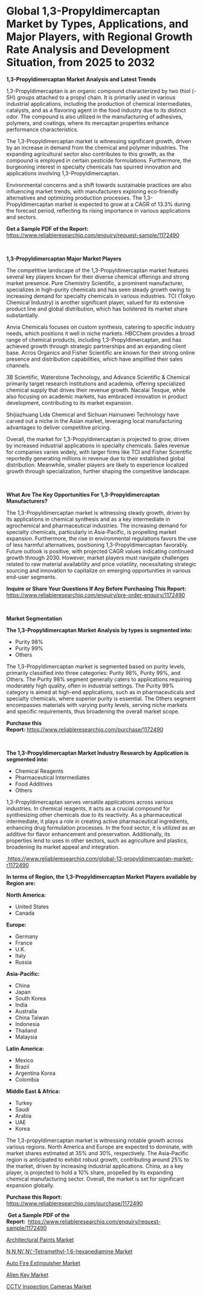 <p><h1>Global 1,3-Propyldimercaptan Market by Types, Applications, and Major Players, with Regional Growth Rate Analysis and Development Situation, from 2025 to 2032</h1></p><p><strong>1,3-Propyldimercaptan Market Analysis and Latest Trends</strong></p>
<p><p>1,3-Propyldimercaptan is an organic compound characterized by two thiol (-SH) groups attached to a propyl chain. It is primarily used in various industrial applications, including the production of chemical intermediates, catalysts, and as a flavoring agent in the food industry due to its distinct odor. The compound is also utilized in the manufacturing of adhesives, polymers, and coatings, where its mercaptan properties enhance performance characteristics.</p><p>The 1,3-Propyldimercaptan market is witnessing significant growth, driven by an increase in demand from the chemical and polymer industries. The expanding agricultural sector also contributes to this growth, as the compound is employed in certain pesticide formulations. Furthermore, the burgeoning interest in specialty chemicals has spurred innovation and applications involving 1,3-Propyldimercaptan. </p><p>Environmental concerns and a shift towards sustainable practices are also influencing market trends, with manufacturers exploring eco-friendly alternatives and optimizing production processes. The 1,3-Propyldimercaptan market is expected to grow at a CAGR of 13.3% during the forecast period, reflecting its rising importance in various applications and sectors. </p></p>
<p><strong>Get a Sample PDF of the Report:&nbsp;</strong> <a href="https://www.reliableresearchiq.com/enquiry/request-sample/1172490?utm_campaign=2469&utm_medium=2&utm_source=Github&utm_content=ia&utm_term=24032025&utm_id=13-propyldimercaptan">https://www.reliableresearchiq.com/enquiry/request-sample/1172490</a></p>
<p>&nbsp;</p>
<p><strong>1,3-Propyldimercaptan Major Market Players</strong></p>
<p><p>The competitive landscape of the 1,3-Propyldimercaptan market features several key players known for their diverse chemical offerings and strong market presence. Pure Chemistry Scientific, a prominent manufacturer, specializes in high-purity chemicals and has seen steady growth owing to increasing demand for specialty chemicals in various industries. TCI (Tokyo Chemical Industry) is another significant player, valued for its extensive product line and global distribution, which has bolstered its market share substantially.</p><p>Anvia Chemicals focuses on custom synthesis, catering to specific industry needs, which positions it well in niche markets. HBCChem provides a broad range of chemical products, including 1,3-Propyldimercaptan, and has achieved growth through strategic partnerships and an expanding client base. Acros Organics and Fisher Scientific are known for their strong online presence and distribution capabilities, which have amplified their sales channels.</p><p>3B Scientific, Waterstone Technology, and Advance Scientific & Chemical primarily target research institutions and academia, offering specialized chemical supply that drives their revenue growth. Nacalai Tesque, while also focusing on academic markets, has embraced innovation in product development, contributing to its market expansion.</p><p>Shijiazhuang Lida Chemical and Sichuan Hainuowei Technology have carved out a niche in the Asian market, leveraging local manufacturing advantages to deliver competitive pricing. </p><p>Overall, the market for 1,3-Propyldimercaptan is projected to grow, driven by increased industrial applications in specialty chemicals. Sales revenue for companies varies widely, with larger firms like TCI and Fisher Scientific reportedly generating millions in revenue due to their established global distribution. Meanwhile, smaller players are likely to experience localized growth through specialization, further shaping the competitive landscape.</p></p>
<p>&nbsp;</p>
<p><strong>What Are The Key Opportunities For 1,3-Propyldimercaptan Manufacturers?</strong></p>
<p><p>The 1,3-Propyldimercaptan market is witnessing steady growth, driven by its applications in chemical synthesis and as a key intermediate in agrochemical and pharmaceutical industries. The increasing demand for specialty chemicals, particularly in Asia-Pacific, is propelling market expansion. Furthermore, the rise in environmental regulations favors the use of less harmful alternatives, positioning 1,3-Propyldimercaptan favorably. Future outlook is positive, with projected CAGR values indicating continued growth through 2030. However, market players must navigate challenges related to raw material availability and price volatility, necessitating strategic sourcing and innovation to capitalize on emerging opportunities in various end-user segments.</p></p>
<p><strong>Inquire or Share Your Questions If Any Before Purchasing This Report:</strong> <a href="https://www.reliableresearchiq.com/enquiry/pre-order-enquiry/1172490?utm_campaign=2469&utm_medium=2&utm_source=Github&utm_content=ia&utm_term=24032025&utm_id=13-propyldimercaptan">https://www.reliableresearchiq.com/enquiry/pre-order-enquiry/1172490</a></p>
<p>&nbsp;</p>
<p><strong>Market Segmentation</strong></p>
<p><strong>The 1,3-Propyldimercaptan Market Analysis by types is segmented into:</strong></p>
<p><ul><li>Purity 98%</li><li>Purity 99%</li><li>Others</li></ul></p>
<p><p>The 1,3-Propyldimercaptan market is segmented based on purity levels, primarily classified into three categories: Purity 98%, Purity 99%, and Others. The Purity 98% segment generally caters to applications requiring moderately high quality, often in industrial settings. The Purity 99% category is aimed at high-end applications, such as in pharmaceuticals and specialty chemicals, where superior purity is essential. The Others segment encompasses materials with varying purity levels, serving niche markets and specific requirements, thus broadening the overall market scope.</p></p>
<p><strong>Purchase this Report:&nbsp;</strong><a href="https://www.reliableresearchiq.com/purchase/1172490?utm_campaign=2469&utm_medium=2&utm_source=Github&utm_content=ia&utm_term=24032025&utm_id=13-propyldimercaptan">https://www.reliableresearchiq.com/purchase/1172490</a></p>
<p>&nbsp;</p>
<p><strong>The 1,3-Propyldimercaptan Market Industry Research by Application is segmented into:</strong></p>
<p><ul><li>Chemical Reagents</li><li>Pharmaceutical Intermediates</li><li>Food Additives</li><li>Others</li></ul></p>
<p><p>1,3-Propyldimercaptan serves versatile applications across various industries. In chemical reagents, it acts as a crucial compound for synthesizing other chemicals due to its reactivity. As a pharmaceutical intermediate, it plays a role in creating active pharmaceutical ingredients, enhancing drug formulation processes. In the food sector, it is utilized as an additive for flavor enhancement and preservation. Additionally, its properties lend to uses in other sectors, such as agriculture and plastics, broadening its market appeal and integration.</p></p>
<p><a href="https://www.reliableresearchiq.com/global-13-propyldimercaptan-market-r1172490?utm_campaign=2469&utm_medium=2&utm_source=Github&utm_content=ia&utm_term=24032025&utm_id=13-propyldimercaptan">&nbsp;https://www.reliableresearchiq.com/global-13-propyldimercaptan-market-r1172490</a></p>
<p><strong>In terms of Region, the 1,3-Propyldimercaptan Market Players available by Region are:</strong></p>
<p>
    <p> <strong> North America: </strong>
        <ul>
            <li>United States</li>
            <li>Canada</li>
        </ul>
        </p> 
    <p> <strong> Europe: </strong>
        <ul>
            <li>Germany</li>
            <li>France</li>
            <li>U.K.</li>
            <li>Italy</li>
            <li>Russia</li>
        </ul>
        </p> 
    <p> <strong> Asia-Pacific: </strong>
        <ul>
            <li>China</li>
            <li>Japan</li>
            <li>South Korea</li>
            <li>India</li>
            <li>Australia</li>
            <li>China Taiwan</li>
            <li>Indonesia</li>
            <li>Thailand</li>
            <li>Malaysia</li>
        </ul>
        </p> 
    <p> <strong> Latin America: </strong>
        <ul>
            <li>Mexico</li>
            <li>Brazil</li>
            <li>Argentina Korea</li>
            <li>Colombia</li>
        </ul>
        </p> 
    <p> <strong> Middle East & Africa: </strong>
        <ul>
            <li>Turkey</li>
            <li>Saudi</li>
            <li>Arabia</li>
            <li>UAE</li>
            <li>Korea</li>
        </ul>
    </p>
    </p>
<p><p>The 1,3-propyldimercaptan market is witnessing notable growth across various regions. North America and Europe are expected to dominate, with market shares estimated at 35% and 30%, respectively. The Asia-Pacific region is anticipated to exhibit robust growth, contributing around 25% to the market, driven by increasing industrial applications. China, as a key player, is projected to hold a 10% share, propelled by its expanding chemical manufacturing sector. Overall, the market is set for significant expansion globally.</p></p>
<p><strong>Purchase this Report: </strong><a href="https://www.reliableresearchiq.com/purchase/1172490?utm_campaign=2469&utm_medium=2&utm_source=Github&utm_content=ia&utm_term=24032025&utm_id=13-propyldimercaptan">https://www.reliableresearchiq.com/purchase/1172490</a></p>
<p>&nbsp;<strong>Get a Sample PDF of the Report:&nbsp;&nbsp;</strong><a href="https://www.reliableresearchiq.com/enquiry/request-sample/1172490?utm_campaign=2469&utm_medium=2&utm_source=Github&utm_content=ia&utm_term=24032025&utm_id=13-propyldimercaptan">https://www.reliableresearchiq.com/enquiry/request-sample/1172490</a></p>
<p><strong></strong></p>
<p><p><a href="https://github.com/ildyduedu/Market-Research-Report-List-1/blob/main/architectural-paints-market.md?utm_campaign=2469&utm_medium=2&utm_source=Github&utm_content=ia&utm_term=24032025&utm_id=13-propyldimercaptan">Architectural Paints Market</a></p><p><a href="https://github.com/oduorsarath9/Market-Research-Report-List-1/blob/main/nnnn-tetramethyl-16-hexanediamine-market.md?utm_campaign=2469&utm_medium=2&utm_source=Github&utm_content=ia&utm_term=24032025&utm_id=13-propyldimercaptan">N,N,N\',N\'-Tetramethyl-1,6-hexanediamine Market</a></p><p><a href="https://www.linkedin.com/pulse/global-auto-fire-extinguisher-market-analysis-forecast-148-i2slf?utm_campaign=2469&utm_medium=2&utm_source=Github&utm_content=ia&utm_term=24032025&utm_id=13-propyldimercaptan">Auto Fire Extinguisher Market</a></p><p><a href="https://www.linkedin.com/pulse/allen-key-market-competitive-landscape-trends-forecasted-91-xazif?utm_campaign=2469&utm_medium=2&utm_source=Github&utm_content=ia&utm_term=24032025&utm_id=13-propyldimercaptan">Allen Key Market</a></p><p><a href="https://www.linkedin.com/pulse/according-global-cctv-inspection-cameras-market-trends-applications-e9cif?utm_campaign=2469&utm_medium=2&utm_source=Github&utm_content=ia&utm_term=24032025&utm_id=13-propyldimercaptan">CCTV Inspection Cameras Market</a></p></p>